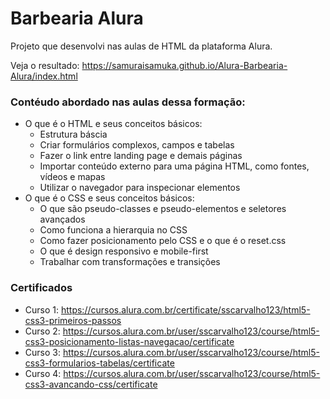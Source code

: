# Barbearia Alura

Projeto que desenvolvi nas aulas de HTML da plataforma Alura.

Veja o resultado: https://samuraisamuka.github.io/Alura-Barbearia-Alura/index.html


### Contéudo abordado nas aulas dessa formação:
- O que é o HTML e seus conceitos básicos:
  - Estrutura báscia
  - Criar formulários complexos, campos e tabelas
  - Fazer o link entre landing page e demais páginas
  - Importar conteúdo externo para uma página HTML, como fontes, vídeos e mapas
  - Utilizar o navegador para inspecionar elementos
- O que é o CSS e seus conceitos básicos:
  - O que são pseudo-classes e pseudo-elementos e seletores avançados
  - Como funciona a hierarquia no CSS
  - Como fazer posicionamento pelo CSS e o que é o reset.css
  - O que é design responsivo e mobile-first
  - Trabalhar com transformações e transições

### Certificados
- Curso 1: https://cursos.alura.com.br/certificate/sscarvalho123/html5-css3-primeiros-passos
- Curso 2: https://cursos.alura.com.br/user/sscarvalho123/course/html5-css3-posicionamento-listas-navegacao/certificate
- Curso 3: https://cursos.alura.com.br/user/sscarvalho123/course/html5-css3-formularios-tabelas/certificate
- Curso 4: https://cursos.alura.com.br/user/sscarvalho123/course/html5-css3-avancando-css/certificate
